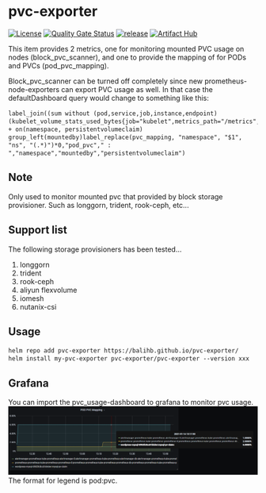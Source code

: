 # pvc-exporter

[![License](https://img.shields.io/badge/License-Apache%202.0-blue.svg)](https://opensource.org/licenses/Apache-2.0)
[![Quality Gate Status](https://sonarcloud.io/api/project_badges/measure?project=balihb_pvc-exporter&metric=alert_status)](https://sonarcloud.io/dashboard?id=balihb_pvc-exporter)
[![release](https://github.com/balihb/pvc-exporter/actions/workflows/release.yaml/badge.svg)](https://github.com/balihb/pvc-exporter/actions/workflows/release.yaml)
[![Artifact Hub](https://img.shields.io/endpoint?url=https://artifacthub.io/badge/repository/balihb-pvc-exporter)](https://artifacthub.io/packages/search?repo=balihb-pvc-exporter)

This item provides 2 metrics, one for monitoring mounted PVC usage on nodes (block_pvc_scanner), and one to provide the mapping of for PODs and PVCs (pod_pvc_mapping).

Block_pvc_scanner can be turned off completely since new prometheus-node-exporters can export PVC usage as well. In that case the defaultDashboard query would change to something like this:

```
label_join((sum without (pod,service,job,instance,endpoint) (kubelet_volume_stats_used_bytes{job="kubelet",metrics_path="/metrics",namespace=~".*"})) + on(namespace, persistentvolumeclaim) group_left(mountedby)label_replace(pvc_mapping, "namespace", "$1", "ns", "(.*)")*0,"pod_pvc"," : ","namespace","mountedby","persistentvolumeclaim")
```

## Note

Only used to monitor mounted pvc that provided by block storage provisioner. Such as longgorn, trident, rook-ceph, etc...

## Support list

The following storage provisioners has been tested...
1. longgorn
2. trident
3. rook-ceph
4. aliyun flexvolume
5. iomesh
6. nutanix-csi

## Usage

```shell
helm repo add pvc-exporter https://balihb.github.io/pvc-exporter/
helm install my-pvc-exporter pvc-exporter/pvc-exporter --version xxx
```

## Grafana

You can import the pvc_usage-dashboard to grafana to monitor pvc usage.
![grafana-1](./images/grafana-1.PNG)
The format for legend is pod:pvc.

